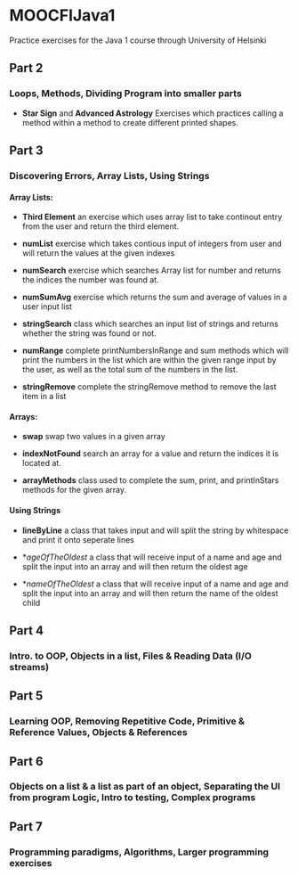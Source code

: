 # MOOCFIJava1
Practice exercises for the Java 1 course through University of Helsinki

## Part 2
### Loops, Methods, Dividing Program into smaller parts
- **Star Sign** and **Advanced Astrology** Exercises which practices calling a method within a method to create different printed shapes. 

## Part 3
### Discovering Errors, Array Lists, Using Strings

#### Array Lists: 

- **Third Element** an exercise which uses array list to take continout entry from the user and return the third element.

- **numList** exercise which takes contious input of integers from user and will return the values at the given indexes 

- **numSearch** exercise which searches Array list for number and returns the indices the number was found at.

- **numSumAvg** exercise which returns the sum and average of values in a user input list

- **stringSearch** class which searches an input list of strings and returns whether the string was found or not.

- **numRange** complete printNumbersInRange and sum methods which will print the numbers in the list which are within the given range input by the user, as well as the total sum of the numbers in the list.

- **stringRemove** complete the stringRemove method to remove the last item in a list

#### Arrays: 
- **swap** swap two values in a given array

- **indexNotFound** search an array for a value and return the indices it is located at.

- **arrayMethods** class used to complete the sum, print, and printInStars methods for the given array.

#### Using Strings
- **lineByLine** a class that takes input and will split the string by whitespace and print it onto seperate lines

- **ageOfTheOldest* a class that will receive input of a name and age and split the input into an array and will then return the oldest age

- **nameOfTheOldest* a class that will receive input of a name and age and split the input into an array and will then return the name of the oldest child

## Part 4
### Intro. to OOP, Objects in a list, Files & Reading Data (I/O streams)

## Part 5
### Learning OOP, Removing Repetitive Code, Primitive & Reference Values, Objects & References

## Part 6
### Objects on a list & a list as part of an object, Separating the UI from program Logic, Intro to testing, Complex programs

## Part 7
### Programming paradigms, Algorithms, Larger programming exercises
